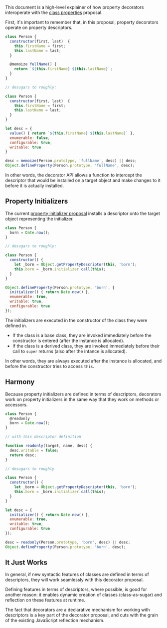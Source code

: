 This document is a high-level explainer of how property decorators
interoperate with the [class properties][class-properties] proposal.

First, it's important to remember that, in this proposal, property
decorators operate on property descriptors.

```js
class Person {
  constructor(first, last)  {
    this.firstName = first;
    this.lastName = last;
  }

  @memoize fullName() {
    return `${this.firstName} ${this.lastName}`;
  }
}

// desugars to roughly:

class Person {
  constructor(first, last)  {
    this.firstName = first;
    this.lastName = last;
  }
}

let desc = {
  value() { return `${this.firstName} ${this.lastName}` },
  enumerable: false,
  configurable: true,
  writable: true
}

desc = memoize(Person.prototype, 'fullName', desc) || desc;
Object.defineProperty(Person.prototype, 'fullName', desc);
```

In other words, the decorator API allows a function to intercept the
descriptor that would be installed on a target object and make changes
to it before it is actually installed.

## Property Initializers

The current [property initializer proposal][class-properties] installs a
descriptor onto the target object representing the initializer.

```js
class Person {
  born = Date.now();
}

// desugars to roughly:

class Person {
  constructor() {
    let _born = Object.getPropertyDescriptor(this, 'born');
    this.born = _born.initializer.call(this);
  }
}

Object.defineProperty(Person.prototype, 'born', {
  initializer() { return Date.now() },
  enumerable: true,
  writable: true,
  configurable: true
});
```

The initializers are executed in the constructor of the class they were
defined in.

* If the class is a base class, they are invoked immediately before the
  constructor is entered (after the instance is allocated).
* If the class is a derived class, they are invoked immediately before
  their call to `super` returns (also after the intance is allocated).

In other words, they are always executed after the instance is
allocated, and before the constructor tries to access `this`.

## Harmony

Because property initializers are defined in terms of descriptors,
decorators work on property initializers in the same way that they work
on methods or accessors.

```js
class Person {
  @readonly
  born = Date.now();
}

// with this descriptor definition

function readonly(target, name, desc) {
  desc.writable = false;
  return desc;
}

// desugars to roughly

class Person {
  constructor() {
    let _born = Object.getPropertyDescriptor(this, 'born');
    this.born = _born.initializer.call(this);
  }
}

let desc = {
  initializer() { return Date.now() },
  enumerable: true,
  writable: true,
  configurable: true
});

desc = readonly(Person.prototype, 'born', desc) || desc;
Object.defineProperty(Person.prototype, 'born', desc);
```

## It Just Works

In general, if new syntactic features of classes are defined in terms of
descriptors, they will work seamlessly with this decorator proposal.

Defining features in terms of descriptors, where possible, is good for
another reason: it enables dynamic creation of classes (class-as-sugar)
and reflection on these features at runtime.

The fact that decorators are a declarative mechanism for working with
descriptors is a key part of the decorator proposal, and cuts with the
grain of the existing JavaScript reflection mechanism.

[class-properties]: https://gist.github.com/jeffmo/054df782c05639da2adb
